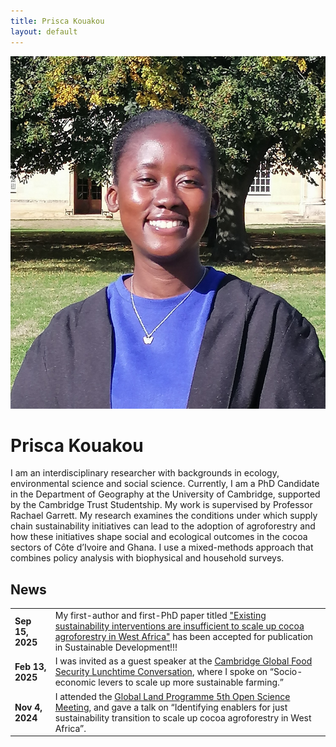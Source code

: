 ```yaml
---
title: Prisca Kouakou
layout: default
---
```


<div class="hero">
  <img class="avatar" src="/assets/profile.jpg" alt="Prisca Kouakou headshot">
  <div class="icons">
    <a href="mailto:you@example.com" title="Email"><i class="fa-solid fa-envelope"></i></a>
    <a href="https://scholar.google.com/citations?user=I9N3bjcAAAAJ&hl=en&oi=ao" title="Google Scholar"><i class="fa-brands fa-google"></i></a>
    <a href="https://orcid.org/0009-0001-3711-1578" title="ORCID"><i class="fa-brands fa-orcid"></i></a>
    <a href="https://www.linkedin.com/in/maria-prisca-kouakou/" title="LinkedIn"><i class="fa-brands fa-linkedin"></i></a>
    <a href="/docs/KouakouCV_August2025.pdf" title="Curriculum Vitae" target="_blank"><i class="fa-solid fa-file-pdf"></i></a>
  </div>
  <h1 class="hero-name">Prisca Kouakou</h1>
  <p class="lead">
   I am an interdisciplinary researcher with backgrounds in ecology, environmental science and social science. Currently, I am a PhD Candidate in the Department of Geography at the University of Cambridge, supported by the Cambridge Trust Studentship. My work is supervised by Professor Rachael Garrett. My research examines the conditions under which supply chain sustainability initiatives can lead to the adoption of agroforestry and how these initiatives shape social and ecological outcomes in the cocoa sectors of Côte d’Ivoire and Ghana. I use a mixed-methods approach that combines policy analysis with biophysical and household surveys. 
  </p>
</div>


<div class="section">
  <h2>News</h2>

  <table>
   <tr>
    <td><strong>Sep 15, 2025</strong></td>
    <td>My first-author and first-PhD paper titled <a href="https://www.repository.cam.ac.uk/handle/1810/389512/">"Existing sustainability interventions are insufficient to scale up cocoa agroforestry in West Africa"</a> has been accepted for publication in Sustainable Development!!!</td>
  </tr>

    
  <tr>
    <td><strong>Feb 13, 2025</strong></td>
    <td>I was invited as a guest speaker at the <a href="https://www.globalfood.cam.ac.uk/events/lunchtime-conversation-socio-economic-levers-scale-more-sustainable-farming/">Cambridge Global Food Security Lunchtime Conversation</a>, where I spoke on “Socio-economic levers to scale up more sustainable farming.”</td>
  </tr>

  
  <tr>
    <td><strong>Nov 4, 2024</strong></td>
    <td>I attended the <a href="https://glp.earth/news-events/events/5th-open-science-meeting-pathways-sustainable-and-just-land-systems/">Global Land Programme 5th Open Science Meeting</a>, and gave a talk on “Identifying enablers for just sustainability transition to scale up cocoa agroforestry in West Africa”.</td>
  </tr>
  <table>
